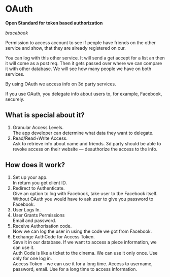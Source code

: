 # OAuth

**Open Standard for token based authorization**

_bracebook_

Permission to access account to see if people have friends on the other service and show, that they are already registered on our.

You can log with this other service. It will send a get accept for a list an then it will come as a post req. Then it gets passed over where we can compare it with other database. We will see how many people we have on both services.

By using OAuth we access info on 3d party services.

If you use OAuth, you delegate info about users to, for example, Facebook, securely.

## What is special about it?
1. Granular Access Levels. <br> The app developer can determine what data they want to delegate.
2. Read/Read+Write Access. <br> Ask to retrieve info about name and friends. 3d party should be able to revoke access on their website — deauthorize the access to the info.

## How does it work?
1. Set up your app. <br> In return you get client ID.
2. Redirect to Authenticate. <br> Give an option to log with Facebook, take user to tbe Facebook itself. Without OAuth you would have to ask user to give you password to Facebook.
3. User Logs In.
4. User Grants Permissions <br> Email and password.
5. Receive Authorisation code. <br> Now we can log the user in using the code we got from Facebook.
6. Exchange AuthCode for Access Token. <br> Save it in our database. If we want to access a piece information, we can use it. <br> Auth Code is like a ticket to the cinema. We can use it only once. Use only for one log in. <br> Access Token - we can use it for a long time. Access to username, password, email. Use for a long time to access information.
